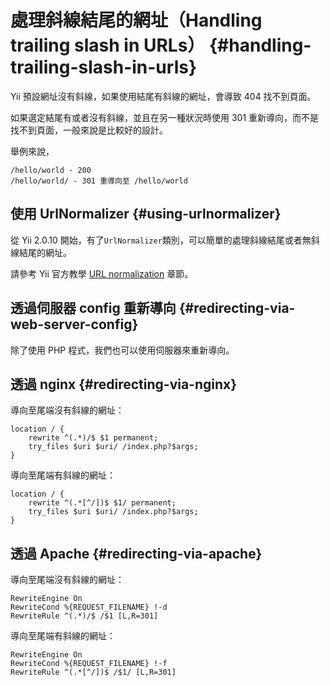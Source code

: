 # 處理斜線結尾的網址（Handling trailing slash in URLs） {#handling-trailing-slash-in-urls}

Yii 預設網址沒有斜線，如果使用結尾有斜線的網址，會導致 404 找不到頁面。

如果選定結尾有或者沒有斜線，並且在另一種狀況時使用 301 重新導向，而不是找不到頁面，一般來說是比較好的設計。

舉例來說，

```
/hello/world - 200
/hello/world/ - 301 重導向至 /hello/world
```

## 使用 UrlNormalizer {#using-urlnormalizer}

從 Yii 2.0.10 開始，有了`UrlNormalizer`類別，可以簡單的處理斜線結尾或者無斜線結尾的網址。

請參考 Yii 官方教學 [URL normalization](http://www.yiiframework.com/doc-2.0/guide-runtime-routing.html#url-normalization) 章節。

## 透過伺服器 config 重新導向 {#redirecting-via-web-server-config}

除了使用 PHP 程式，我們也可以使用伺服器來重新導向。

## 透過 nginx {#redirecting-via-nginx}

導向至尾端沒有斜線的網址：

```
location / {
    rewrite ^(.*)/$ $1 permanent;
    try_files $uri $uri/ /index.php?$args;
}
```

導向至尾端有斜線的網址：

```
location / {
    rewrite ^(.*[^/])$ $1/ permanent;
    try_files $uri $uri/ /index.php?$args;
}
```

## 透過 Apache {#redirecting-via-apache}

導向至尾端沒有斜線的網址：

```
RewriteEngine On
RewriteCond %{REQUEST_FILENAME} !-d
RewriteRule ^(.*)/$ /$1 [L,R=301]
```

導向至尾端有斜線的網址：

```
RewriteEngine On
RewriteCond %{REQUEST_FILENAME} !-f
RewriteRule ^(.*[^/])$ /$1/ [L,R=301]
```



